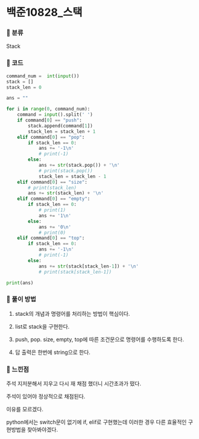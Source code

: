 # 백준10828\_스택

### &#127822; 분류

Stack

### &#127822; 코드

```python
command_num =  int(input())
stack = []
stack_len = 0

ans = ""

for i in range(0, command_num):
    command = input().split(' ')
    if command[0] == "push":
        stack.append(command[1])
        stack_len = stack_len + 1
    elif command[0] == "pop":
        if stack_len == 0:
            ans += '-1\n'
            # print(-1)
        else:
            ans += str(stack.pop()) + '\n'
            # print(stack.pop())
            stack_len = stack_len - 1
    elif command[0] == "size":
        # print(stack_len)
        ans += str(stack_len) + '\n'
    elif command[0] == "empty":
        if stack_len == 0:
            # print(1)
            ans += '1\n'
        else:
            ans += '0\n'
            # print(0)
    elif command[0] == "top":
        if stack_len == 0:
            ans += '-1\n'
            # print(-1)
        else:
            ans += str(stack[stack_len-1]) + '\n'
            # print(stack[stack_len-1])

print(ans)
```

### &#127822; 풀이 방법

1. stack의 개념과 명령어를 처리하는 방법이 핵심이다.

2. list로 stack을 구현한다.

3. push, pop. size, empty, top에 따른 조건문으로 명령어를 수행하도록 한다.

4. 답 출력은 한번에 string으로 한다.

### &#127822; 느낀점

주석 지저분해서 지우고 다시 재 채점 했더니 시간초과가 떴다.

주석이 있어야 정상적으로 채점된다.

이유를 모르겠다.

python에서는 switch문이 없기에 if, elif로 구현했는데 이러한 경우 다른 효율적인 구현방법을 찾아봐야겠다.
